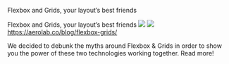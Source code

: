Flexbox and Grids, your layout’s best friends

Flexbox and Grids, your layout’s best friends
![](../_resources/ca41089497e632f2748f6dfb2e86f528.png)
![](../_resources/113552d55e5d18bac37c27bfa99f8612.png)https://aerolab.co/blog/flexbox-grids/

We decided to debunk the myths around Flexbox & Grids in order to show you the power of these two technologies working together. Read more!